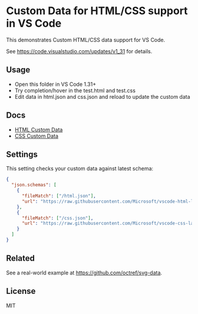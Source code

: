 # Custom Data for HTML/CSS support in VS Code

This demonstrates Custom HTML/CSS data support for VS Code.

See https://code.visualstudio.com/updates/v1_31 for details.

## Usage

- Open this folder in VS Code 1.31+
- Try completion/hover in the test.html and test.css
- Edit data in html.json and css.json and reload to update the custom data

## Docs

- [HTML Custom Data](https://github.com/Microsoft/vscode-html-languageservice/blob/master/docs/customData.md)
- [CSS Custom Data](https://github.com/Microsoft/vscode-css-languageservice/blob/master/docs/customData.md)

## Settings

This setting checks your custom data against latest schema:

```json
{
  "json.schemas": [
    {
      "fileMatch": ["/html.json"],
      "url": "https://raw.githubusercontent.com/Microsoft/vscode-html-languageservice/master/docs/customData.schema.json"
    },
    {
      "fileMatch": ["/css.json"],
      "url": "https://raw.githubusercontent.com/Microsoft/vscode-css-languageservice/master/docs/customData.schema.json"
    }
  ]
}
```

## Related

See a real-world example at https://github.com/octref/svg-data.

## License

MIT

